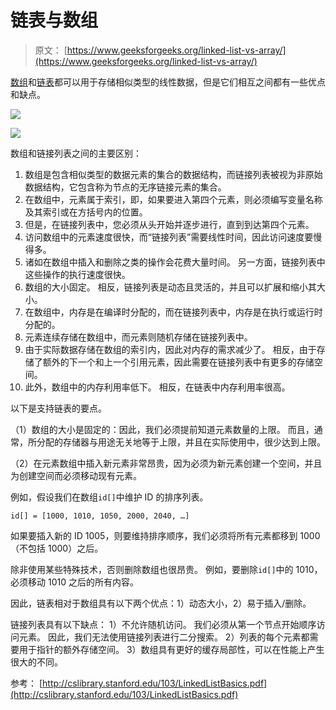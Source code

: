 # 链表与数组

> 原文： [https://www.geeksforgeeks.org/linked-list-vs-array/](https://www.geeksforgeeks.org/linked-list-vs-array/)

[数组](https://www.geeksforgeeks.org/array-data-structure/)和[链表](https://www.geeksforgeeks.org/data-structures/linked-list/)都可以用于存储相似类型的线性数据，但是它们相互之间都有一些优点和缺点。

![](img/f135b70319b69f7c8fc3364f232504ba.png)

![](img/f3277ee37f20568b18a51cd230eb1fa6.png)

数组和链接列表之间的主要区别：

1.  数组是包含相似类型的数据元素的集合的数据结构，而链接列表被视为非原始数据结构，它包含称为节点的无序链接元素的集合。
2.  在数组中，元素属于索引，即，如果要进入第四个元素，则必须编写变量名称及其索引或在方括号内的位置。
3.  但是，在链接列表中，您必须从头开始并逐步进行，直到到达第四个元素。
4.  访问数组中的元素速度很快，而“链接列表”需要线性时间，因此访问速度要慢得多。
5.  诸如在数组中插入和删除之类的操作会花费大量时间。 另一方面，链接列表中这些操作的执行速度很快。
6.  数组的大小固定。 相反，链接列表是动态且灵活的，并且可以扩展和缩小其大小。
7.  在数组中，内存是在编译时分配的，而在链接列表中，内存是在执行或运行时分配的。
9.  元素连续存储在数组中，而元素则随机存储在链接列表中。
10.  由于实际数据存储在数组的索引内，因此对内存的需求减少了。 相反，由于存储了额外的下一个和上一个引用元素，因此需要在链接列表中有更多的存储空间。
11.  此外，数组中的内存利用率低下。 相反，在链表中内存利用率很高。

以下是支持链表的要点。

（1）数组的大小是固定的：因此，我们必须提前知道元素数量的上限。 而且，通常，所分配的存储器与用途无关地等于上限，并且在实际使用中，很少达到上限。

（2）在元素数组中插入新元素非常昂贵，因为必须为新元素创建一个空间，并且为创建空间而必须移动现有元素。

例如，假设我们在数组`id[]`中维护 ID 的排序列表。

```
id[] = [1000, 1010, 1050, 2000, 2040, …]
```

如果要插入新的 ID 1005，则要维持排序顺序，我们必须将所有元素都移到 1000（不包括 1000）之后。

除非使用某些特殊技术，否则删除数组也很昂贵。 例如，要删除`id[]`中的 1010，必须移动 1010 之后的所有内容。

因此，链表相对于数组具有以下两个优点：1）动态大小，2）易于插入/删除。

链接列表具有以下缺点：
1）不允许随机访问。 我们必须从第一个节点开始顺序访问元素。 因此，我们无法使用链接列表进行二分搜索。
2）列表的每个元素都需要用于指针的额外存储空间。
3）数组具有更好的缓存局部性，可以在性能上产生很大的不同。

参考：
[http://cslibrary.stanford.edu/103/LinkedListBasics.pdf](http://cslibrary.stanford.edu/103/LinkedListBasics.pdf)

